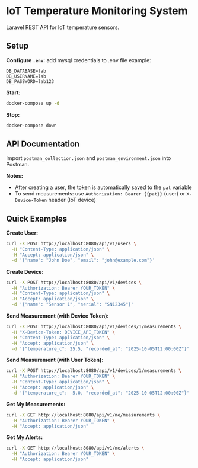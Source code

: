 # IoT Temperature Monitoring System

Laravel REST API for IoT temperature sensors.

## Setup

**Configure `.env`:**
add mysql credentials to .env file example:
```env
DB_DATABASE=lab
DB_USERNAME=lab
DB_PASSWORD=lab123
```

**Start:**
```bash
docker-compose up -d
```

**Stop:**
```bash
docker-compose down
```

## API Documentation

Import `postman_collection.json` and `postman_environment.json` into Postman.

**Notes:**
- After creating a user, the token is automatically saved to the `pat` variable
- To send measurements: use `Authorization: Bearer {{pat}}` (user) or `X-Device-Token` header (IoT device)

## Quick Examples

**Create User:**
```bash
curl -X POST http://localhost:8080/api/v1/users \
  -H "Content-Type: application/json" \
  -H "Accept: application/json" \
  -d '{"name": "John Doe", "email": "john@example.com"}'
```

**Create Device:**
```bash
curl -X POST http://localhost:8080/api/v1/devices \
  -H "Authorization: Bearer YOUR_TOKEN" \
  -H "Content-Type: application/json" \
  -H "Accept: application/json" \
  -d '{"name": "Sensor 1", "serial": "SN12345"}'
```

**Send Measurement (with Device Token):**
```bash
curl -X POST http://localhost:8080/api/v1/devices/1/measurements \
  -H "X-Device-Token: DEVICE_API_TOKEN" \
  -H "Content-Type: application/json" \
  -H "Accept: application/json" \
  -d '{"temperature_c": 25.5, "recorded_at": "2025-10-05T12:00:00Z"}'
```

**Send Measurement (with User Token):**
```bash
curl -X POST http://localhost:8080/api/v1/devices/1/measurements \
  -H "Authorization: Bearer YOUR_TOKEN" \
  -H "Content-Type: application/json" \
  -H "Accept: application/json" \
  -d '{"temperature_c": -5.0, "recorded_at": "2025-10-05T12:00:00Z"}'
```

**Get My Measurements:**
```bash
curl -X GET http://localhost:8080/api/v1/me/measurements \
  -H "Authorization: Bearer YOUR_TOKEN" \
  -H "Accept: application/json"
```

**Get My Alerts:**
```bash
curl -X GET http://localhost:8080/api/v1/me/alerts \
  -H "Authorization: Bearer YOUR_TOKEN" \
  -H "Accept: application/json"
```
